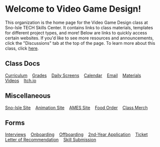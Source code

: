 # Welcome to Video Game Design!

This organization is the home page for the Video Game Design class at Sno-Isle TECH Skills Center. It contains links to class materials, templates for different project types, and more! Below are links to quickly access certain websites. If you'd like to see more resources and announcements, click the "Discussions" tab at the top of the page. To learn more about this class, click [here](https://docs.google.com/presentation/d/10cEEIoGtyuRp5AaoehJVe1y-yM_sZiTGANGbESeS9aQ/edit?usp=sharing).

## Class Docs

[Curriculum](https://mukilteo.schoology.com/home/) &nbsp;&nbsp;
[Grades](https://www.q.wa-k12.net/mukilt) &nbsp;&nbsp;
[Daily Screens](https://classroomscreen.com/app/p/73a96a5d-84ce-4128-ab32-889ceea07eda/0) &nbsp;&nbsp;
[Calendar](https://calendar.google.com/calendar/embed?src=3c4c4e17b814087b7fe2c3f7d3541ae21e0146d51f795a0b5f65539068c07e54%40group.calendar.google.com&ctz=America%2FLos_Angeles) &nbsp;&nbsp;
[Email](https://outlook.office365.com) &nbsp;&nbsp;
[Materials](https://drive.google.com/drive/folders/12V3AuKpwl9pa0SUP9Pkd7tmAtAn6TgMJ?usp=drive_link) &nbsp;&nbsp;
[Videos](https://www.youtube.com/@SISCVideoGameDesign) &nbsp;&nbsp;
[Itch.io](https://sisc-vgdani.itch.io/) &nbsp;&nbsp;

## Miscellaneous

[Sno-Isle Site](https://sc.mukilteoschools.org/) &nbsp;&nbsp;
[Animation Site](https://sites.google.com/view/anisisc) &nbsp;&nbsp;
[AMES Site](https://ames.team) &nbsp;&nbsp;
[Food Order](https://www.traininggroundscafe.com/) &nbsp;&nbsp;
[Class Merch](https://streamline-llc.net/SnoisleTech/shop/products/all?page=1) &nbsp;&nbsp;

## Forms

[Interviews](https://forms.gle/7MtvfGy6sWx4Hffj8) &nbsp;&nbsp;
[Onboarding](https://forms.gle/uv7NZoEeyE9qtGFS6) &nbsp;&nbsp;
[Offboarding](https://forms.gle/CgKAjFZGZK6qaHu28) &nbsp;&nbsp;
[2nd-Year Application](https://forms.gle/xqsRrwSLVA6PRHmF8) &nbsp;&nbsp;
[Ticket](https://forms.gle/hvqNCfDRHKVtB8Tt5) &nbsp;&nbsp;
[Letter of Recommendation](https://forms.gle/9cCyRS9xUwEgjrYw8) &nbsp;&nbsp;
[Skill Submission](https://forms.gle/6LEc8BR3XjiNDAeJ7) &nbsp;&nbsp;
